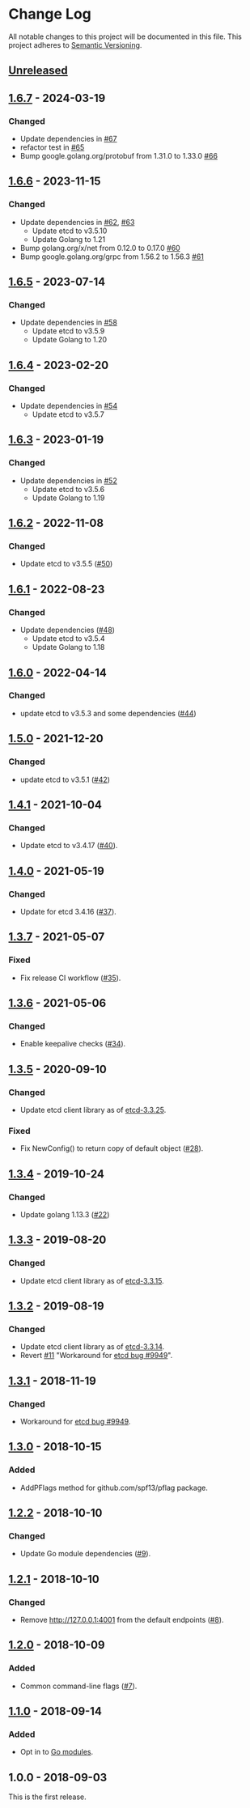 # Change Log

All notable changes to this project will be documented in this file.
This project adheres to [Semantic Versioning](http://semver.org/).

## [Unreleased]

## [1.6.7] - 2024-03-19

### Changed
- Update dependencies in [#67](https://github.com/cybozu-go/etcdutil/pull/67)
- refactor test in [#65](https://github.com/cybozu-go/etcdutil/pull/65)
- Bump google.golang.org/protobuf from 1.31.0 to 1.33.0 [#66](https://github.com/cybozu-go/etcdutil/pull/66)

## [1.6.6] - 2023-11-15

### Changed
- Update dependencies in [#62](https://github.com/cybozu-go/etcdutil/pull/62), [#63](https://github.com/cybozu-go/etcdutil/pull/63)
  - Update etcd to v3.5.10
  - Update Golang to 1.21
- Bump golang.org/x/net from 0.12.0 to 0.17.0 [#60](https://github.com/cybozu-go/etcdutil/pull/60)
- Bump google.golang.org/grpc from 1.56.2 to 1.56.3 [#61](https://github.com/cybozu-go/etcdutil/pull/61)

## [1.6.5] - 2023-07-14

### Changed
- Update dependencies in [#58](https://github.com/cybozu-go/etcdutil/pull/58)
  - Update etcd to v3.5.9
  - Update Golang to 1.20

## [1.6.4] - 2023-02-20

### Changed
- Update dependencies in [#54](https://github.com/cybozu-go/etcdutil/pull/54)
    - Update etcd to v3.5.7

## [1.6.3] - 2023-01-19

### Changed
- Update dependencies in [#52](https://github.com/cybozu-go/etcdutil/pull/52)
    - Update etcd to v3.5.6
    - Update Golang to 1.19

## [1.6.2] - 2022-11-08

### Changed
- Update etcd to v3.5.5 ([#50](https://github.com/cybozu-go/etcdutil/pull/50))

## [1.6.1] - 2022-08-23

### Changed
- Update dependencies ([#48](https://github.com/cybozu-go/etcdutil/pull/48))
    - Update etcd to v3.5.4
    - Update Golang to 1.18

## [1.6.0] - 2022-04-14

### Changed
- update etcd to v3.5.3 and some dependencies ([#44](https://github.com/cybozu-go/etcdutil/pull/44))

## [1.5.0] - 2021-12-20

### Changed
- update etcd to v3.5.1 ([#42](https://github.com/cybozu-go/etcdutil/pull/42))

## [1.4.1] - 2021-10-04

### Changed
- Update etcd to v3.4.17 ([#40](https://github.com/cybozu-go/etcdutil/pull/40)).

## [1.4.0] - 2021-05-19

### Changed
- Update for etcd 3.4.16 ([#37](https://github.com/cybozu-go/etcdutil/pull/37)).

## [1.3.7] - 2021-05-07
### Fixed
- Fix release CI workflow ([#35](https://github.com/cybozu-go/etcdutil/pull/35)).

## [1.3.6] - 2021-05-06
### Changed
- Enable keepalive checks ([#34](https://github.com/cybozu-go/etcdutil/pull/34)).

## [1.3.5] - 2020-09-10
### Changed
- Update etcd client library as of [etcd-3.3.25](https://github.com/etcd-io/etcd/releases/tag/v3.3.25).

### Fixed
- Fix NewConfig() to return copy of default object ([#28](https://github.com/cybozu-go/etcdutil/pull/28)).

## [1.3.4] - 2019-10-24
### Changed
- Update golang 1.13.3 ([#22](https://github.com/cybozu-go/etcdutil/pull/22))

## [1.3.3] - 2019-08-20
### Changed
- Update etcd client library as of [etcd-3.3.15](https://github.com/etcd-io/etcd/releases/tag/v3.3.15).

## [1.3.2] - 2019-08-19
### Changed
- Update etcd client library as of [etcd-3.3.14](https://github.com/etcd-io/etcd/releases/tag/v3.3.14).
- Revert [#11](https://github.com/cybozu-go/etcdutil/pull/11) "Workaround for [etcd bug #9949](https://github.com/etcd-io/etcd/issues/9949)".

## [1.3.1] - 2018-11-19
### Changed
- Workaround for [etcd bug #9949](https://github.com/etcd-io/etcd/issues/9949).

## [1.3.0] - 2018-10-15
### Added
- AddPFlags method for github.com/spf13/pflag package.

## [1.2.2] - 2018-10-10
### Changed
- Update Go module dependencies ([#9](https://github.com/cybozu-go/etcdutil/pull/9)).

## [1.2.1] - 2018-10-10
### Changed
- Remove http://127.0.0.1:4001 from the default endpoints ([#8](https://github.com/cybozu-go/etcdutil/pull/8)).

## [1.2.0] - 2018-10-09
### Added
- Common command-line flags ([#7](https://github.com/cybozu-go/etcdutil/pull/7)).

## [1.1.0] - 2018-09-14
### Added
- Opt in to [Go modules](https://github.com/golang/go/wiki/Modules).

## 1.0.0 - 2018-09-03

This is the first release.

[Unreleased]: https://github.com/cybozu-go/etcdutil/compare/v1.6.7...HEAD
[1.6.7]: https://github.com/cybozu-go/etcdutil/compare/v1.6.6...v1.6.7
[1.6.6]: https://github.com/cybozu-go/etcdutil/compare/v1.6.5...v1.6.6
[1.6.5]: https://github.com/cybozu-go/etcdutil/compare/v1.6.4...v1.6.5
[1.6.4]: https://github.com/cybozu-go/etcdutil/compare/v1.6.3...v1.6.4
[1.6.3]: https://github.com/cybozu-go/etcdutil/compare/v1.6.2...v1.6.3
[1.6.2]: https://github.com/cybozu-go/etcdutil/compare/v1.6.1...v1.6.2
[1.6.1]: https://github.com/cybozu-go/etcdutil/compare/v1.6.0...v1.6.1
[1.6.0]: https://github.com/cybozu-go/etcdutil/compare/v1.5.0...v1.6.0
[1.5.0]: https://github.com/cybozu-go/etcdutil/compare/v1.4.1...v1.5.0
[1.4.1]: https://github.com/cybozu-go/etcdutil/compare/v1.4.0...v1.4.1
[1.4.0]: https://github.com/cybozu-go/etcdutil/compare/v1.3.7...v1.4.0
[1.3.7]: https://github.com/cybozu-go/etcdutil/compare/v1.3.6...v1.3.7
[1.3.6]: https://github.com/cybozu-go/etcdutil/compare/v1.3.5...v1.3.6
[1.3.5]: https://github.com/cybozu-go/etcdutil/compare/v1.3.4...v1.3.5
[1.3.4]: https://github.com/cybozu-go/etcdutil/compare/v1.3.3...v1.3.4
[1.3.3]: https://github.com/cybozu-go/etcdutil/compare/v1.3.2...v1.3.3
[1.3.2]: https://github.com/cybozu-go/etcdutil/compare/v1.3.1...v1.3.2
[1.3.1]: https://github.com/cybozu-go/etcdutil/compare/v1.3.0...v1.3.1
[1.3.0]: https://github.com/cybozu-go/etcdutil/compare/v1.2.2...v1.3.0
[1.2.2]: https://github.com/cybozu-go/etcdutil/compare/v1.2.1...v1.2.2
[1.2.1]: https://github.com/cybozu-go/etcdutil/compare/v1.2.0...v1.2.1
[1.2.0]: https://github.com/cybozu-go/etcdutil/compare/v1.1.0...v1.2.0
[1.1.0]: https://github.com/cybozu-go/etcdutil/compare/v1.0.0...v1.1.0
